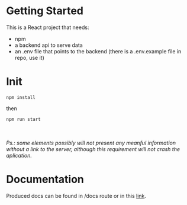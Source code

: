 # Getting Started

This is a React project that needs:
- npm
- a backend api to serve data
- an .env file that points to the backend (there is a .env.example file in repo, use it)

# Init

```
npm install
```
then
```
npm run start
```

<br><br>
_Ps.: some elements possibly will not present any meanful information without a link to the server, although this requirement will not crash the aplication._

# Documentation

Produced docs can be found in /docs route or in this [link](https://documenter.getpostman.com/view/17016737/UzJFxJup).
